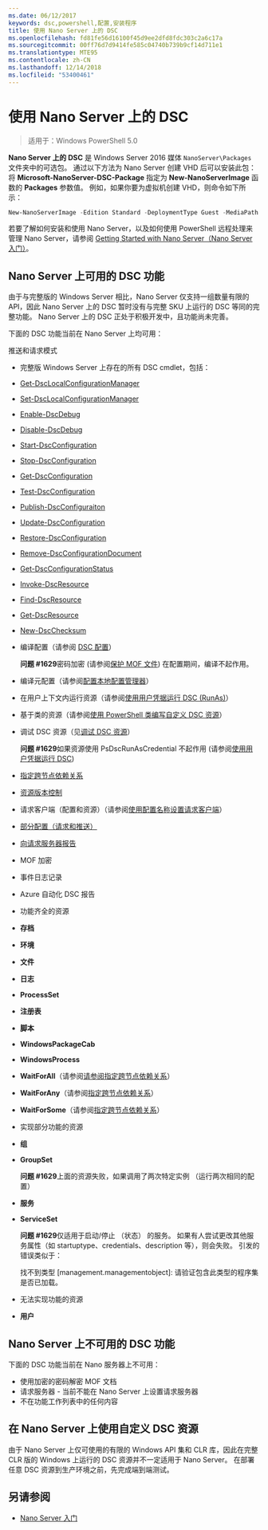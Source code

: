 ```yaml
---
ms.date: 06/12/2017
keywords: dsc,powershell,配置,安装程序
title: 使用 Nano Server 上的 DSC
ms.openlocfilehash: fd81fe56d16100f45d9ee2dfd8fdc303c2a6c17a
ms.sourcegitcommit: 00ff76d7d9414fe585c04740b739b9cf14d711e1
ms.translationtype: MTE95
ms.contentlocale: zh-CN
ms.lasthandoff: 12/14/2018
ms.locfileid: "53400461"
---
```

# <a name="using-dsc-on-nano-server"></a>使用 Nano Server 上的 DSC

> 适用于：Windows PowerShell 5.0

**Nano Server 上的 DSC** 是 Windows Server 2016 媒体 `NanoServer\Packages` 文件夹中的可选包。 通过以下方法为 Nano Server 创建 VHD 后可以安装此包：将 **Microsoft-NanoServer-DSC-Package** 指定为 **New-NanoServerImage** 函数的 **Packages** 参数值。 例如，如果你要为虚拟机创建 VHD，则命令如下所示：

```powershell
New-NanoServerImage -Edition Standard -DeploymentType Guest -MediaPath f:\ -BasePath .\Base -TargetPath .\Nano1\Nano.vhd -ComputerName Nano1 -Packages Microsoft-NanoServer-DSC-Package
```

若要了解如何安装和使用 Nano Server，以及如何使用 PowerShell 远程处理来管理 Nano Server，请参阅 [Getting Started with Nano Server（Nano Server 入门）](/windows-server/get-started/getting-started-with-nano-server)。

## <a name="dsc-features-available-on-nano-server"></a>Nano Server 上可用的 DSC 功能

由于与完整版的 Windows Server 相比，Nano Server 仅支持一组数量有限的 API，因此 Nano Server 上的 DSC 暂时没有与完整 SKU 上运行的 DSC 等同的完整功能。 Nano Server 上的 DSC 正处于积极开发中，且功能尚未完善。

下面的 DSC 功能当前在 Nano Server 上均可用：

推送和请求模式

- 完整版 Windows Server 上存在的所有 DSC cmdlet，包括：
- [Get-DscLocalConfigurationManager](/powershell/module/PSDesiredStateConfiguration/Get-DscLocalConfigurationManager)
- [Set-DscLocalConfigurationManager](/powershell/module/PSDesiredStateConfiguration/Set-DscLocalConfigurationManager)
- [Enable-DscDebug](/powershell/module/PSDesiredStateConfiguration/Enable-DscDebug)
- [Disable-DscDebug](/powershell/module/PSDesiredStateConfiguration/Disable-DscDebug)
- [Start-DscConfiguration](/powershell/module/psdesiredstateconfiguration/start-dscconfiguration)
- [Stop-DscConfiguration](/powershell/module/PSDesiredStateConfiguration/Stop-DscConfiguration)
- [Get-DscConfiguration](/powershell/module/PSDesiredStateConfiguration/Get-DscConfiguration)
- [Test-DscConfiguration](/powershell/module/psdesiredstateconfiguration/Test-DSCConfiguration)
- [Publish-DscConfiguraiton](/powershell/module/PSDesiredStateConfiguration/Publish-DscConfiguration)
- [Update-DscConfiguration](/powershell/module/PSDesiredStateConfiguration/Update-DscConfiguration)
- [Restore-DscConfiguration](/powershell/module/PSDesiredStateConfiguration/Restore-DscConfiguration)
- [Remove-DscConfigurationDocument](/powershell/module/PSDesiredStateConfiguration/Remove-DscConfigurationDocument)
- [Get-DscConfigurationStatus](/powershell/module/PSDesiredStateConfiguration/Get-DscConfigurationStatus)
- [Invoke-DscResource](/powershell/module/PSDesiredStateConfiguration/Invoke-DscResource)
- [Find-DscResource](https://technet.microsoft.com/en-us/library/mt517874.aspx)
- [Get-DscResource](/powershell/module/PSDesiredStateConfiguration/Get-DscResource)
- [New-DscChecksum](/powershell/module/PSDesiredStateConfiguration/New-DSCCheckSum)

- 编译配置（请参阅 [DSC 配置](../configurations/configurations.md)）

  **问题 #1629**密码加密 (请参阅[保护 MOF 文件](../pull-server/secureMOF.md)) 在配置期间，编译不起作用。

- 编译元配置（请参阅[配置本地配置管理器](../managing-nodes/metaConfig.md)）

- 在用户上下文内运行资源（请参阅[使用用户凭据运行 DSC (RunAs)](../configurations/runAsUser.md)）

- 基于类的资源（请参阅[使用 PowerShell 类编写自定义 DSC 资源](../resources/authoringResourceClass.md)）

- 调试 DSC 资源（见[调试 DSC 资源](../troubleshooting/debugResource.md)）

  **问题 #1629**如果资源使用 PsDscRunAsCredential 不起作用 (请参阅[使用用户凭据运行 DSC](../configurations/runAsUser.md))

- [指定跨节点依赖关系](../configurations/crossNodeDependencies.md)

- [资源版本控制](../configurations/sxsResource.md)

- 请求客户端（配置和资源）（请参阅[使用配置名称设置请求客户端](../pull-server/pullClientConfigNames.md)）

- [部分配置（请求和推送）](../pull-server/partialConfigs.md)

- [向请求服务器报告](../pull-server/reportServer.md)

- MOF 加密

- 事件日志记录

- Azure 自动化 DSC 报告

- 功能齐全的资源

- **存档**
- **环境**
- **文件**
- **日志**
- **ProcessSet**
- **注册表**
- **脚本**
- **WindowsPackageCab**
- **WindowsProcess**
- **WaitForAll**（请参阅[请参阅指定跨节点依赖关系](../configurations/crossNodeDependencies.md)）
- **WaitForAny**（请参阅[指定跨节点依赖关系](../configurations/crossNodeDependencies.md)）
- **WaitForSome**（请参阅[指定跨节点依赖关系](../configurations/crossNodeDependencies.md)）

- 实现部分功能的资源
- **组**
- **GroupSet**

  **问题 #1629**上面的资源失败，如果调用了两次特定实例 （运行两次相同的配置）

- **服务**
- **ServiceSet**

  **问题 #1629**仅适用于启动/停止 （状态） 的服务。 如果有人尝试更改其他服务属性（如 startuptype、credentials、description 等），则会失败。 引发的错误类似于：

  找不到类型 [management.managementobject]: 请验证包含此类型的程序集是否已加载。

- 无法实现功能的资源
- **用户**

## <a name="dsc-features-not-available-on-nano-server"></a>Nano Server 上不可用的 DSC 功能

下面的 DSC 功能当前在 Nano 服务器上不可用：

- 使用加密的密码解密 MOF 文档
- 请求服务器 - 当前不能在 Nano Server 上设置请求服务器
- 不在功能工作列表中的任何内容

## <a name="using-custom-dsc-resources-on-nano-server"></a>在 Nano Server 上使用自定义 DSC 资源

由于 Nano Server 上仅可使用的有限的 Windows API 集和 CLR 库，因此在完整 CLR 版的 Windows 上运行的 DSC 资源并不一定适用于 Nano Server。
在部署任意 DSC 资源到生产环境之前，先完成端到端测试。

## <a name="see-also"></a>另请参阅

- [Nano Server 入门](/windows-server/get-started/getting-started-with-nano-server)
